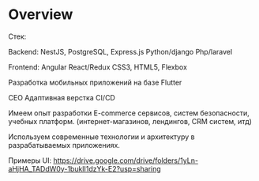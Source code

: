 # Overview

Стек: 

Backend: 
NestJS, PostgreSQL, Express.js
Python/django
Php/laravel

Frontend: 
Angular
React/Redux
CSS3, HTML5, Flexbox

Разработка мобильных приложений на базе Flutter

CEO
Адаптивная верстка
CI/CD

Имеем опыт разработки E-commerce сервисов, систем безопасности, учебных платформ. (интернет-магазинов, лендингов, CRM систем, итд)

Используем современные технологии и архитектуру в разрабатываемых приложениях.

Примеры UI: 
https://drive.google.com/drive/folders/1yLn-aHjHA_TADdW0y-1buklI1dzYk-E2?usp=sharing
